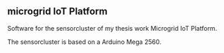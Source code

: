 ## microgrid IoT Platform
Software for the sensorcluster of my thesis work Microgrid IoT Platform.

The sensorcluster is based on a Arduino Mega 2560. 
